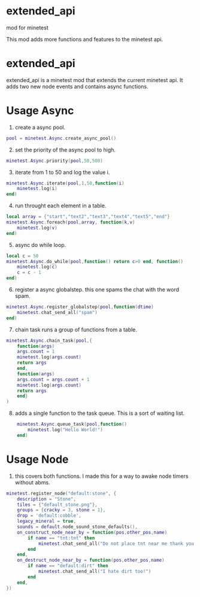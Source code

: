 # extended_api
mod for minetest

This mod adds more functions and features to the minetest api.

extended_api
===========

extended_api is a minetest mod that extends the current minetest api.
It adds two new node events and contains async functions.

Usage Async
===========
1. create a async pool.
```lua
pool = minetest.Async.create_async_pool()
```
2. set the priority of the async pool to high.
```lua
minetest.Async.priority(pool,50,500)
```
3. iterate from 1 to 50 and log the value i.
```lua
minetest.Async.iterate(pool,1,50,function(i)
	minetest.log(i)
end)
```
4. run throught each element in a table.
```lua
local array = {"start","text2","text3","text4","text5","end"}
minetest.Async.foreach(pool,array, function(k,v)
	minetest.log(v)
end)
```
5. async do while loop.
```lua
local c = 50
minetest.Async.do_while(pool,function() return c>0 end, function()
	minetest.log(c)
	c = c - 1
end)
```
6. register a async globalstep. this one spams the chat with the word spam.
```lua
minetest.Async.register_globalstep(pool,function(dtime) 
	minetest.chat_send_all("spam")
end)
```
7. chain task runs a group of functions from a table.
```lua
minetest.Async.chain_task(pool,{
	function(args)
	args.count = 1
	minetest.log(args.count)
	return args
	end,
	function(args)
	args.count = args.count + 1
	minetest.log(args.count)
	return args
	end}
)
```
8. adds a single function to the task queue. This is a sort of waiting list.
```lua
	minetest.Async.queue_task(pool,function() 
		minetest.log("Hello World!")
	end)
```
Usage Node
===========
1. this covers both functions. I made this for a way to awake node timers without abms.
```lua
minetest.register_node("default:stone", {
	description = "Stone",
	tiles = {"default_stone.png"},
	groups = {cracky = 3, stone = 1},
	drop = 'default:cobble',
	legacy_mineral = true,
	sounds = default.node_sound_stone_defaults(),
	on_construct_node_near_by = function(pos,other_pos,name)
		if name == "tnt:tnt" then
			minetest.chat_send_all("Do not place tnt near me thank you!")
		end
	end,
	on_destruct_node_near_by = function(pos,other_pos,name)
		if name == "default:dirt" then
			minetest.chat_send_all("I hate dirt too!")
		end
	end,
})
```